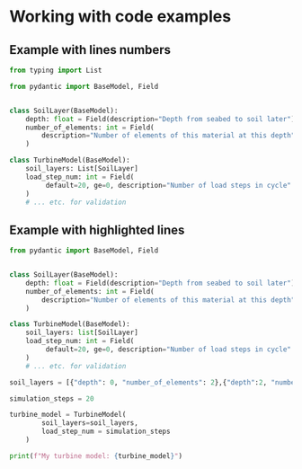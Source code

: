 # Working with code examples 

## Example with lines numbers 


```python linenums="1" title="turbine_model.py"
from typing import List

from pydantic import BaseModel, Field


class SoilLayer(BaseModel):
    depth: float = Field(description="Depth from seabed to soil later")
    number_of_elements: int = Field(
        description="Number of elements of this material at this depth"
    )

class TurbineModel(BaseModel):
    soil_layers: List[SoilLayer]
    load_step_num: int = Field(
         default=20, ge=0, description="Number of load steps in cycle"
    )    
    # ... etc. for validation 
```


## Example with highlighted lines 

```python linenums="1" title="turbine_model.py" hl_lines="17 19"
from pydantic import BaseModel, Field


class SoilLayer(BaseModel):
    depth: float = Field(description="Depth from seabed to soil later")
    number_of_elements: int = Field(
        description="Number of elements of this material at this depth"
    )

class TurbineModel(BaseModel):
    soil_layers: list[SoilLayer]
    load_step_num: int = Field(
         default=20, ge=0, description="Number of load steps in cycle"
    )    
    # ... etc. for validation 

soil_layers = [{"depth": 0, "number_of_elements": 2},{"depth":2, "number_of_elements": 3}]

simulation_steps = 20

turbine_model = TurbineModel(
        soil_layers=soil_layers,
        load_step_num = simulation_steps
    )

print(f"My turbine model: {turbine_model}")
```